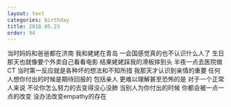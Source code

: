 ```yaml
---
layout: text
categories: birthday
title: 2018.05.23
order: 94
---
```


当时妈妈和爸爸都在济南 我和姥姥在青岛 一会国感觉真的也不认识什么人了 生日那天也就像要个外卖自己看看电影 结果姥姥踩我的滑板摔到头 半夜一点去医院做CT 当时第一反应就是各种坏的想法和不知所措 我那天才认识到亲情的重要 任何人想你付出的时候是期待回报的 包括亲人 更难以理解甚至恐怖的是 对于一个正常人来说 不论你怎么努力的去变得没心没肺 当别人为你付出的时候 你都会被一点一点的改变 没办法改变empathy的存在